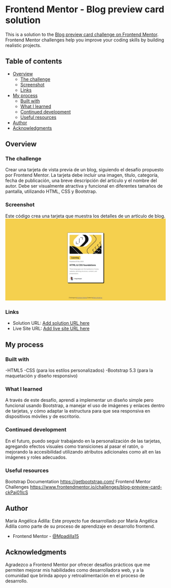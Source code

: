 # Frontend Mentor - Blog preview card solution

This is a solution to the [Blog preview card challenge on Frontend Mentor](https://www.frontendmentor.io/challenges/blog-preview-card-ckPaj01IcS). Frontend Mentor challenges help you improve your coding skills by building realistic projects. 

## Table of contents

- [Overview](#overview)
  - [The challenge](#the-challenge)
  - [Screenshot](#screenshot)
  - [Links](#links)
- [My process](#my-process)
  - [Built with](#built-with)
  - [What I learned](#what-i-learned)
  - [Continued development](#continued-development)
  - [Useful resources](#useful-resources)
- [Author](#author)
- [Acknowledgments](#acknowledgments)


## Overview

### The challenge
Crear una tarjeta de vista previa de un blog, siguiendo el desafío propuesto por Frontend Mentor. La tarjeta debe incluir una imagen, título, categoría, fecha de publicación, una breve descripción del artículo y el nombre del autor. Debe ser visualmente atractiva y funcional en diferentes tamaños de pantalla, utilizando HTML, CSS y Bootstrap.

### Screenshot
Este código crea una tarjeta que muestra los detalles de un artículo de blog. 
![Solución](Solucion.jpeg)


### Links
- Solution URL: [Add solution URL here](https://your-solution-url.com)
- Live Site URL: [Add live site URL here](https://your-live-site-url.com)

## My process

### Built with
-HTML5
-CSS (para los estilos personalizados)
-Bootstrap 5.3 (para la maquetación y diseño responsivo)

### What I learned
A través de este desafío, aprendí a implementar un diseño simple pero funcional usando Bootstrap, a manejar el uso de imágenes y enlaces dentro de tarjetas, y cómo adaptar la estructura para que sea responsiva en dispositivos móviles y de escritorio.


### Continued development
En el futuro, puedo seguir trabajando en la personalización de las tarjetas, agregando efectos visuales como transiciones al pasar el ratón, o mejorando la accesibilidad utilizando atributos adicionales como alt en las imágenes y roles adecuados.

### Useful resources

Bootstrap Documentation https://getbootstrap.com/
Frontend Mentor Challenges https://www.frontendmentor.io/challenges/blog-preview-card-ckPaj01IcS 
 
## Author
Maria Angélica Ádilla: Este proyecto fue desarrollado por María Angélica Ádilla como parte de su proceso de aprendizaje en desarrollo frontend.
- Frontend Mentor - [@Mpadilla15](https://www.frontendmentor.io/profile/Mpadilla15https://www.frontendmentor.io/profile/Mpadilla15)

## Acknowledgments
Agradezco a Frontend Mentor por ofrecer desafíos prácticos que me permiten mejorar mis habilidades como desarrolladora web, y a la comunidad que brinda apoyo y retroalimentación en el proceso de desarrollo.
